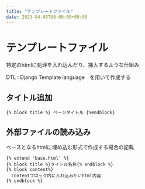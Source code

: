 ```yaml
---
title: "テンプレートファイル"
date: 2023-04-05T00:00:00+09:00
---
```

# テンプレートファイル

特定のhtmlに処理を入れ込んだり、挿入するような仕組み

DTL : Django Template language　を用いて作成する


## タイトル追加

``` django
{% block title %} ページタイトル {%endblock}
```

## 外部ファイルの読み込み

ベースとなるhtmlに埋め込む形式で作成する場合の記載

``` django
{% extend 'base.html' %} 
{% block title %}タイトル名称{% endblock %}
{% block content%}
  contentブロック内に入れ込みたいhtml内容
{% endblock %}
```

